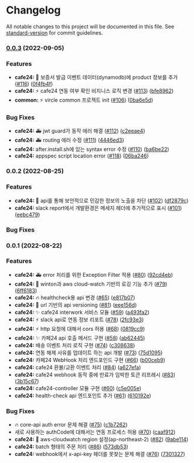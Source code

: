 # Changelog

All notable changes to this project will be documented in this file. See [standard-version](https://github.com/conventional-changelog/standard-version) for commit guidelines.

### [0.0.3](https://github.com/mass-adoption/vircle/compare/cafe24-v0.0.2...cafe24-v0.0.3) (2022-09-05)


### Features

* **cafe24:** :rocket: 보증서 발급 이벤트 데이터(dynamodb)에 product 정보를 추가 ([#116](https://github.com/mass-adoption/vircle/issues/116)) ([0f4fb4f](https://github.com/mass-adoption/vircle/commit/0f4fb4f0001de49ce59e37ac04efda963ec79df4))
* **cafe24:** :zap: cafe24 연동 여부 확인 비지니스 로직 변경 ([#113](https://github.com/mass-adoption/vircle/issues/113)) ([bfe8962](https://github.com/mass-adoption/vircle/commit/bfe89627faf3ab76c4127c09104f9d31c28078b1))
* **common:** ⚡ vircle common 프로젝트 init ([#106](https://github.com/mass-adoption/vircle/issues/106)) ([0ba6e5d](https://github.com/mass-adoption/vircle/commit/0ba6e5d4424c7dd01d650df70ad2dde75c371001))


### Bug Fixes

* **cafe24:** :ambulance: jwt guard가 동작 에러 해결 ([#112](https://github.com/mass-adoption/vircle/issues/112)) ([c2eeae4](https://github.com/mass-adoption/vircle/commit/c2eeae4d73408e0322f6ff4a66fa91a5353cf43c))
* **cafe24:** :ambulance: routing 에러 수정 ([#111](https://github.com/mass-adoption/vircle/issues/111)) ([4446ed3](https://github.com/mass-adoption/vircle/commit/4446ed3986a54117f35aafd15079dd6c28de6867))
* **cafe24:** after.install.sh에 있는 syntax error 수정 ([#110](https://github.com/mass-adoption/vircle/issues/110)) ([ba6be22](https://github.com/mass-adoption/vircle/commit/ba6be22b69366b72ba2b7456e6c401ee0d678a0a))
* **cafe24:** appspec script location error ([#118](https://github.com/mass-adoption/vircle/issues/118)) ([06ba246](https://github.com/mass-adoption/vircle/commit/06ba24632d5a2318be70eb34afd07f13f759eb11))

### 0.0.2 (2022-08-25)


### Features

* **cafe24:** :memo: api를 통해 보안적으로 민감한 정보의 노출을 차단 ([#102](https://github.com/mass-adoption/vircle/issues/102)) ([df2879c](https://github.com/mass-adoption/vircle/commit/df2879cec89d6933d45cc54f837dac088d8b312b))
* **cafe24:** slack report에서 개발환경은 메세지 헤더에 추가적으로 표시 ([#101](https://github.com/mass-adoption/vircle/issues/101)) ([eebc479](https://github.com/mass-adoption/vircle/commit/eebc47991685a8d08e2b61954470081d99039a05))


### Bug Fixes

### 0.0.1 (2022-08-22)


### Features

* **cafe24:** :ambulance: error 처리를 위한 Exception Filter 적용 ([#80](https://github.com/mass-adoption/vircle/issues/80)) ([92cd4eb](https://github.com/mass-adoption/vircle/commit/92cd4ebd25e586c7674dfa18f3644f81ab7903f8))
* **cafe24:** :art: winton과 aws cloud-watch 기반의 로깅 기능 추가 ([#79](https://github.com/mass-adoption/vircle/issues/79)) ([6ff6183](https://github.com/mass-adoption/vircle/commit/6ff61837b300f4ade5ac4540f403340aae699a39))
* **cafe24:** :fire: healthcheck용 api 변경 ([#65](https://github.com/mass-adoption/vircle/issues/65)) ([e817b07](https://github.com/mass-adoption/vircle/commit/e817b0765b7c8d1d4dec4e4b6fe22b072ed0a3c9))
* **cafe24:** :memo: url 기반의 api versioning ([#81](https://github.com/mass-adoption/vircle/issues/81)) ([eee156d](https://github.com/mass-adoption/vircle/commit/eee156d32a558b92f32e34e7eed43debb6953cd1))
* **cafe24:** :sparkles: cafe24 interwork 서비스 모듈 ([#59](https://github.com/mass-adoption/vircle/issues/59)) ([a493fa2](https://github.com/mass-adoption/vircle/commit/a493fa20e6d07dc7f80fd5b247124c6e1bab5c32))
* **cafe24:** :zap: slack api로 연동 정보 리포트 ([#78](https://github.com/mass-adoption/vircle/issues/78)) ([2fc93e3](https://github.com/mass-adoption/vircle/commit/2fc93e34bff2289b68f748c652cdb28709f60945))
* **cafe24:** ⚡ http 요청에 대해서 cors 허용 ([#68](https://github.com/mass-adoption/vircle/issues/68)) ([0819cc9](https://github.com/mass-adoption/vircle/commit/0819cc99740a743240b78f61d98406a0c120e29f))
* **cafe24:** ✨ 카페24 api 호출 메서드 구현 ([#58](https://github.com/mass-adoption/vircle/issues/58)) ([ab62445](https://github.com/mass-adoption/vircle/commit/ab62445722866cb28ebb4d3932cad8d2f816b184))
* **cafe24:** 배송 이벤트 처리 로직 구현 ([#74](https://github.com/mass-adoption/vircle/issues/74)) ([c308638](https://github.com/mass-adoption/vircle/commit/c308638b9dca2f34fe6af244f083bbba05adfa05))
* **cafe24:** 연동 해제 사유를 업데이트 하는 api 개발 ([#73](https://github.com/mass-adoption/vircle/issues/73)) ([75d1095](https://github.com/mass-adoption/vircle/commit/75d10956b042fd84670057979890e712515a6734))
* **cafe24:** 카페24 WebHook 처리 엔드포인드 구현 ([#66](https://github.com/mass-adoption/vircle/issues/66)) ([b00ceb9](https://github.com/mass-adoption/vircle/commit/b00ceb983a4ba752054a42c17435f506bad3954a))
* **cafe24:** cafe24 환불/교환 이벤트 처리 ([#84](https://github.com/mass-adoption/vircle/issues/84)) ([a627efa](https://github.com/mass-adoption/vircle/commit/a627efae73e87fc8a4a4ed84e5a9cfa23e5d5c77))
* **cafe24:** cafe24 webhook 동작 중에 만료가 임박한 토큰 리프레시 ([#83](https://github.com/mass-adoption/vircle/issues/83)) ([3b15c67](https://github.com/mass-adoption/vircle/commit/3b15c67fee7a1efe8dfab6a80659fef92b29d1f4))
* **cafe24:** cafe24-controller 모듈 구현 ([#60](https://github.com/mass-adoption/vircle/issues/60)) ([c5e005e](https://github.com/mass-adoption/vircle/commit/c5e005e8fe60a205a97ce12c0d320c3e94a043c7))
* **cafe24:** health-check api 엔드포인트 추가 ([#61](https://github.com/mass-adoption/vircle/issues/61)) ([610192e](https://github.com/mass-adoption/vircle/commit/610192ef89969a5bb90e0c88ba80b9c9ab8a5164))


### Bug Fixes

* 🔥 core-api auth error 문제 해결 ([#75](https://github.com/mass-adoption/vircle/issues/75)) ([c1b7262](https://github.com/mass-adoption/vircle/commit/c1b72620a1f0e0b0d198b35a6520be996fe37957))
* 새로 사용하는 authCode에 대해서는 연동 프로세스 허용 ([#70](https://github.com/mass-adoption/vircle/issues/70)) ([caaf912](https://github.com/mass-adoption/vircle/commit/caaf9122b49f04aca5c661a2c4d6589681370b70))
* **cafe24:** :bug: aws-cloudwatch region 설정(ap-northeast-2) ([#82](https://github.com/mass-adoption/vircle/issues/82)) ([9abe114](https://github.com/mass-adoption/vircle/commit/9abe114ec45809d5abf3f6345675deb29ad0e7c1))
* **cafe24:** batch 형태의 주문 처리 ([#86](https://github.com/mass-adoption/vircle/issues/86)) ([573db53](https://github.com/mass-adoption/vircle/commit/573db530784a2504ad2c307d4cd3cd8d2baaca51))
* **cafe24:** webhook에서 x-api-key 헤더를 못찾는 문제 해결 ([#76](https://github.com/mass-adoption/vircle/issues/76)) ([7301327](https://github.com/mass-adoption/vircle/commit/73013270fb4e0c4a9bc35b8d26aab5cf906850b4))
